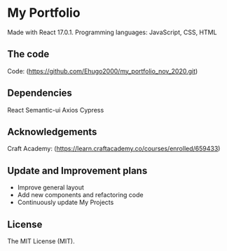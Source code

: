 # My Portfolio

Made with React 17.0.1. 
Programming languages: JavaScript, CSS, HTML

## The code

Code: (https://github.com/Ehugo2000/my_portfolio_nov_2020.git)

## Dependencies

React
Semantic-ui
Axios
Cypress

## Acknowledgements

Craft Academy: (https://learn.craftacademy.co/courses/enrolled/659433)

## Update and Improvement plans

- Improve general layout
- Add new components and refactoring code
- Continuously update My Projects

## License

The MIT License (MIT).